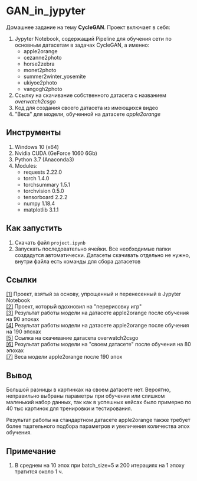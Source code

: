 # GAN_in_jypyter

Домашнее задание на тему **CycleGAN**. Проект включает в себя:

1. Jypyter Notebook, содержащий Pipeline для обучения сети по основным 
датасетам в задачах CycleGAN, а именно:
    * apple2orange
    * cezanne2photo
    * horse2zebra
    * monet2photo
    * summer2winter_yosemite
    * ukiyoe2photo
    * vangogh2photo
2. Ссылку на скачивание собственного датасета с названием *overwatch2csgo*
3. Код для создания своего датасета из имеющихся видео
4. "Веса" для модели, обученной на датасете *apple2orange*

## Инструменты

1. Windows 10 (x64)
2. Nvidia CUDA (GeForce 1060 6Gb)
2. Python 3.7 (Anaconda3)
3. Modules:
    * requests                          2.22.0
    * torch                             1.4.0
    * torchsummary                      1.5.1
    * torchvision                       0.5.0
    * tensorboard                       2.2.2
    * numpy                             1.18.4
    * matplotlib                        3.1.1

## Как запустить

1. Скачать файл `project.ipynb`
2. Запускать последовательно ячейки. Все необходимые 
папки создадутся автоматически. Датасеты скачивать отдельно не нужно, 
внутри файла есть команды для сбора датасетов

## Ссылки

[[1]](https://github.com/hanyoseob/pytorch-CycleGAN) Проект, взятый за основу, упрощенный и перенесенный в Jypyter Notebook<br/>
[[2]](https://github.com/bendangnuksung/fortnite-pubg) Проект, который вдохновил на "перерисовку игр"<br/>
[[3]](https://jackssn.com/result/apple2orange/90epochs) Результат работы 
модели на датасете apple2orange после обучения на 90 эпохах<br/>
[[4]](https://jackssn.com/result/apple2orange/190epochs) Результат работы 
модели на датасете apple2orange после обучения на 190 эпохах<br/>
[[5]](https://jackssn.com/datasets/overwatch2csgo.zip) Ссылка на скачивание датасета overwatch2csgo<br/>
[[6]](https://jackssn.com/result/overwatch2csgo) Результат работы модели на "своем датасете" после обучения на 80 эпохах<br/>
[[7]](https://jackssn.com/weights/apple2orange/model_epoch0190.pth) Веса модели apple2orange после 190 эпох

## Вывод

Большой разницы в картинках на своем датасете нет. Вероятно, неправильно выбраны параметры при обучении или слишком маленький набор данных, так как в успешных кейсах было примерно по 40 тыс картинок для тренировки и тестирования.

Результат работы на стандартном датасете apple2orange также требует более тщательного подбора параметров и увеличения количества эпох обучения.

## Примечание

1. В среднем на 10 эпох при batch_size=5 и 200 итерациях на 1 эпоху тратится около 1 ч.
